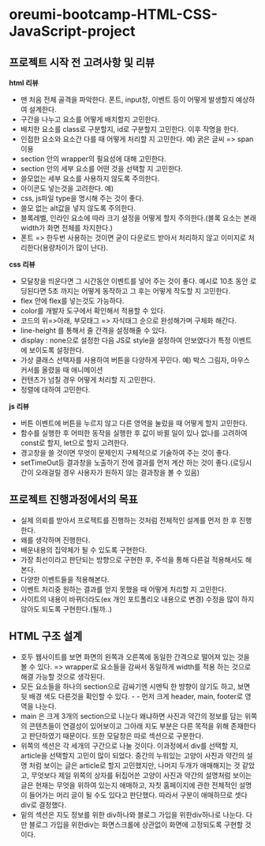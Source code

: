 # oreumi-bootcamp-HTML-CSS-JavaScript-project

## 프로젝트 시작 전 고려사항 및 리뷰

**html 리뷰**

- 맨 처음 전체 골격을 파악한다. 폰트, input창, 이벤트 등이 어떻게 발생할지 예상하여 설계한다.
- 구간을 나누고 요소를 어떻게 배치할지 고민한다.
- 배치한 요소를 class로 구분할지, id로 구분할지 고민한다. 이후 작명을 한다.
- 인접한 요소와 요소간 다를 때 어떻게 처리할 지 고민한다. 예) 굵은 글씨 => span이용
- section 안의 wrapper의 필요성에 대해 고민한다.
- section 안의 세부 요소를 어떤 것을 선택할 지 고민한다.
- 쓸모없는 세부 요소를 사용하지 않도록 주의한다.
- 아이콘도 넣는것을 고려한다. 예) <link rel="shortcut icon" href="img/favicon.ico">
- css, js파일 type을 명시해 주는 것이 좋다.
- 쓸모 없는 alt값을 넣지 않도록 주의한다.
- 블록레벨, 인라인 요소에 따라 크기 설정을 어떻게 할지 주의한다.(블록 요소는 본래 width가 화면 전체를 차지한다.)
- 폰트 => 한두번 사용하는 것이면 굳이 다운로드 받아서 처리하지 않고 이미지로 처리한다(용량차이가 많이 난다).

**css 리뷰**

- 모달창을 띄운다면 그 시간동안 이벤트를 넣어 주는 것이 좋다. 예시로 10초 동안 로딩된다면 5초 까지는 어떻게 동작하고 그 후는 어떻게 작도할 지 고민한다.
- flex 안에 flex를 넣는것도 가능하다.
- color를 개발자 도구에서 확인해서 적용할 수 있다.
- 코드의 위=>아래, 부모태그 => 자식태그 순으로 완성해가며 구체화 해간다.
- line-height 를 통해서 줄 간격을 설정해줄 수 있다.
- display : none으로 설정한 다음 JS로 style을 설정하여 안보였다가 특정 이벤트에 보이도록 설정한다.
- 가상 클래스 선택자를 사용하여 버튼을 다양하게 꾸민다. 예) 박스 그림자, 마우스 커서를 올렸을 때 애니메이션
- 컨텐츠가 넘칠 경우 어떻게 처리할 지 고민한다.
- 정렬에 대하여 고민한다.

**js 리뷰**

- 버튼 이벤트에 버튼을 누르지 않고 다른 영역을 눌렀을 때 어떻게 할지 고민한다.
- 함수를 실행한 후 어떠한 동작을 실행한 후 값이 바뀔 일이 있나 없나를 고려하여 const로 할지, let으로 할지 고려한다.
- 경고창을 쓸 것이면 무엇이 문제인지 구체적으로 기술하여 주는 것이 좋다.
- setTimeOut등 결과창을 노출하기 전에 결과를 먼저 계산 하는 것이 좋다.(로딩시간이 오래걸릴 경우 사용자가 원하지 않는 결과창을 볼 수 있음)

## 프로젝트 진행과정에서의 목표

- 실제 의뢰를 받아서 프로젝트를 진행하는 것처럼 전체적인 설계를 먼저 한 후 진행한다.
- 왜를 생각하며 진행한다.
- 배운내용의 집약체가 될 수 있도록 구현한다.
- 가장 최선이라고 판단되는 방향으로 구현한 후, 주석을 통해 다른걸 적용해서도 해본다.
- 다양한 이벤트들을 적용해본다.
- 이벤트 처리중 원하는 결과를 얻지 못했을 때 어떻게 처리할 지 고민한다.
- 사이트의 내용이 바뀌더라도(ex 개인 포트폴리오 내용으로 변경) 수정을 많이 하지 않아도 되도록 구현한다.(될까..)

## HTML 구조 설계

- 호두 웹사이트를 보면 화면의 왼쪽과 오른쪽에 동일한 간격으로 떨어져 있는 것을 볼 수 있다. => wrapper로 요소들을 감싸서 동일하게 width를 적용 하는 것으로 해결 가능할 것으로 생각된다.
- 모든 요소들을 하나의 section으로 감싸기엔 시멘틱 한 뱡향이 않기도 하고, 보면 뒷 배경 색도 다른것을 확인할 수 있다. - - 먼저 크게 header, main, footer로 영역을 나눈다.
- main 은 크게 3개의 section으로 나눈다 왜냐하면 사진과 약간의 정보를 담는 위쪽의 콘텐츠들이 연결성이 있어보이고 그아래 지도 부분은 다른 목적을 위해 존재한다고 판단하였기 때문이다. 또한 모달창은 따로
  섹션으로 구분한다.
- 위쪽의 섹션은 각 세개의 구간으로 나눌 것이다. 이과정에서 div를 선택할 지, article을 선택할지 고민이 많이 되었다. 중간의 누워있는 고양이 사진과 약간의 설명 처럼 보이는 글은 article로 할지
  고민했지만, 나머지 두개가 애매해지는 것 같았고, 무엇보다 제일 위쪽의 상자를 뒤집어쓴 고양이 사진과 약간의 설명처럼 보이는 글은 현재는 무엇을 위하여 있는지 애매하고, 자칫 홈페이지에 관한 전체적인 설명이
  들어가는 머리 글이 될 수도 있다고 판단했다. 따라서 구분이 애매하므로 셋다 div로 결정했다.
- 밑의 섹션은 지도 정보를 위한 div하나와 블로그 가입을 위한div하나로 나눈다. 다만 블로그 가입을 위한div는 화면스크롤에 상관없이 화면에 고정되도록 구현할 것이다.
